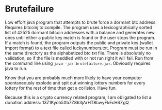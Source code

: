# Brutefailure
Low effort java program that attempts to brute force a dormant btc address. Requires bitcoinj to compile. The program uses a lexicographically sorted list of 42525 dormant bitcoin addresses with a balance and generates new ones until either a public key match is found or the user stops the program. If a match is found, the program outputs the public and private key (wallet import format) to a text file called luckynumbers.txt. Program must be run in the same directory as the alphabetized btc txt file. There is absolutely no validation, so if the file is meddled with or not run right it will fail. Run from the command line using `java -jar brutefailure.jar`. Obviously requires java to run.

Know that you are probably much more likely to have your computer spontaneously explode and spit out winning lottery numbers for every lottery for the rest of time than get a collision. Have fun. 

Because this is a crypto currency related program, I am obligated to list a donation address:
13Z1Kyoh5Xb7Z863jArHT8bwyFkEcHSZgQ
